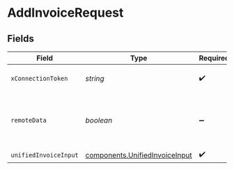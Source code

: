 # AddInvoiceRequest


## Fields

| Field                                                                            | Type                                                                             | Required                                                                         | Description                                                                      |
| -------------------------------------------------------------------------------- | -------------------------------------------------------------------------------- | -------------------------------------------------------------------------------- | -------------------------------------------------------------------------------- |
| `xConnectionToken`                                                               | *string*                                                                         | :heavy_check_mark:                                                               | The connection token                                                             |
| `remoteData`                                                                     | *boolean*                                                                        | :heavy_minus_sign:                                                               | Set to true to include data from the original Accounting software.               |
| `unifiedInvoiceInput`                                                            | [components.UnifiedInvoiceInput](../../models/components/unifiedinvoiceinput.md) | :heavy_check_mark:                                                               | N/A                                                                              |